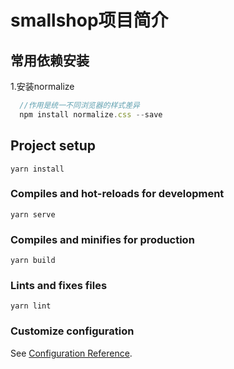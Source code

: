# smallshop项目简介

## 常用依赖安装 
1.安装normalize
```javascript
  //作用是统一不同浏览器的样式差异
  npm install normalize.css --save
```

## Project setup
```
yarn install
```

### Compiles and hot-reloads for development
```
yarn serve
```

### Compiles and minifies for production
```
yarn build
```

### Lints and fixes files
```
yarn lint
```

### Customize configuration
See [Configuration Reference](https://cli.vuejs.org/config/).
